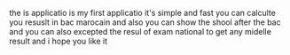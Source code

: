 the is applicatio is my first applicatio it's simple and fast you can calculte you resuslt in bac marocain and also you can show the shool after the bac 
and you can also excepted the resul of exam national to get any midelle result and i hope you like it
